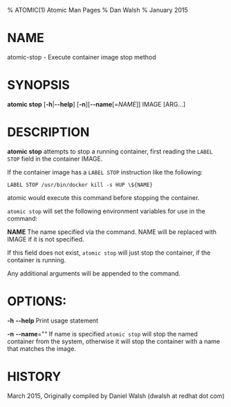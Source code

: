 % ATOMIC(1) Atomic Man Pages
% Dan Walsh
% January 2015
# NAME
atomic-stop - Execute container image stop method

# SYNOPSIS
**atomic stop**
[**-h**|**--help**]
[**-n**][**--name**[=*NAME*]]
IMAGE [ARG...]

# DESCRIPTION
**atomic stop** attempts to stop a running container, first reading the
`LABEL STOP` field in the container IMAGE.

If the container image has a `LABEL STOP` instruction like the following:

`LABEL STOP /usr/bin/docker kill -s HUP \${NAME}`

atomic would execute this command before stopping the container.

`atomic stop` will set the following environment variables for use in the command:

**NAME**
  The name specified via the command. NAME will be replaced with IMAGE if it is not specified.

If this field does not exist, `atomic stop` will just stop the container, if
the container is running.

Any additional arguments will be appended to the command.

# OPTIONS:
**-h** **--help**
  Print usage statement

**-n** **--name**=""
   If name is specified `atomic stop` will stop the named container from the
   system, otherwise it will stop the container with a name that matches the
   image.

# HISTORY
March 2015, Originally compiled by Daniel Walsh (dwalsh at redhat dot com)
